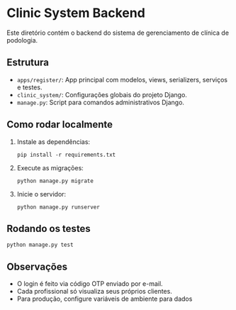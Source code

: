 # Clinic System Backend

Este diretório contém o backend do sistema de gerenciamento de clínica de podologia.

## Estrutura

- `apps/register/`: App principal com modelos, views, serializers, serviços e testes.
- `clinic_system/`: Configurações globais do projeto Django.
- `manage.py`: Script para comandos administrativos Django.

## Como rodar localmente

1. Instale as dependências:

   ```
   pip install -r requirements.txt
   ```

2. Execute as migrações:

   ```
   python manage.py migrate
   ```

3. Inicie o servidor:
   ```
   python manage.py runserver
   ```

## Rodando os testes

```
python manage.py test
```

## Observações

- O login é feito via código OTP enviado por e-mail.
- Cada profissional só visualiza seus próprios clientes.
- Para produção, configure variáveis de ambiente para dados
